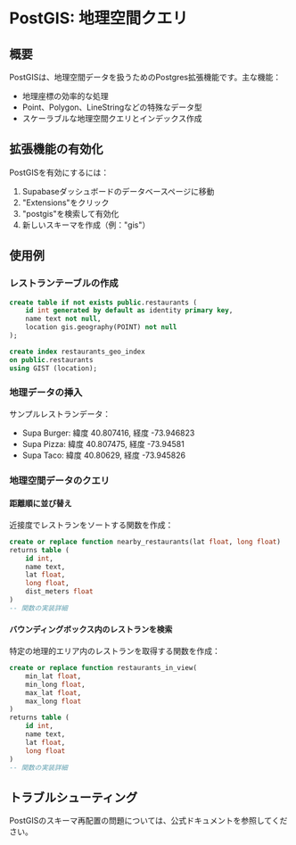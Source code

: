 # PostGIS: 地理空間クエリ

## 概要

PostGISは、地理空間データを扱うためのPostgres拡張機能です。主な機能：

- 地理座標の効率的な処理
- Point、Polygon、LineStringなどの特殊なデータ型
- スケーラブルな地理空間クエリとインデックス作成

## 拡張機能の有効化

PostGISを有効にするには：

1. Supabaseダッシュボードのデータベースページに移動
2. "Extensions"をクリック
3. "postgis"を検索して有効化
4. 新しいスキーマを作成（例："gis"）

## 使用例

### レストランテーブルの作成

```sql
create table if not exists public.restaurants (
    id int generated by default as identity primary key,
    name text not null,
    location gis.geography(POINT) not null
);

create index restaurants_geo_index
on public.restaurants
using GIST (location);
```

### 地理データの挿入

サンプルレストランデータ：
- Supa Burger: 緯度 40.807416, 経度 -73.946823
- Supa Pizza: 緯度 40.807475, 経度 -73.94581
- Supa Taco: 緯度 40.80629, 経度 -73.945826

### 地理空間データのクエリ

#### 距離順に並び替え

近接度でレストランをソートする関数を作成：

```sql
create or replace function nearby_restaurants(lat float, long float)
returns table (
    id int,
    name text,
    lat float,
    long float,
    dist_meters float
)
-- 関数の実装詳細
```

#### バウンディングボックス内のレストランを検索

特定の地理的エリア内のレストランを取得する関数を作成：

```sql
create or replace function restaurants_in_view(
    min_lat float,
    min_long float,
    max_lat float,
    max_long float
)
returns table (
    id int,
    name text,
    lat float,
    long float
)
-- 関数の実装詳細
```

## トラブルシューティング

PostGISのスキーマ再配置の問題については、公式ドキュメントを参照してください。
